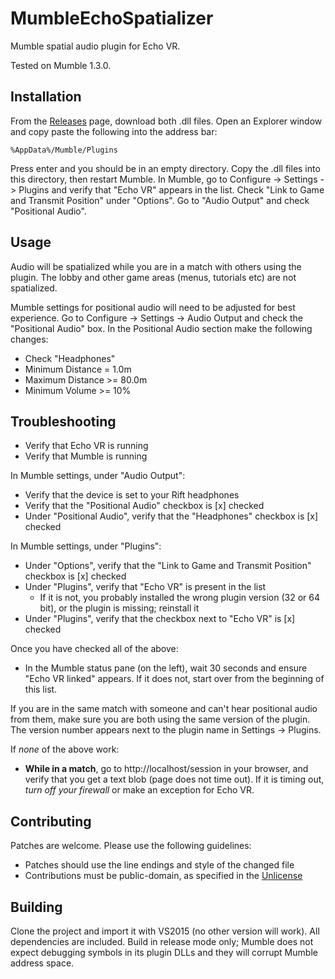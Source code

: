 MumbleEchoSpatializer
=====================

Mumble spatial audio plugin for Echo VR.

Tested on Mumble 1.3.0.

Installation
------------
From the [Releases](https://github.com/qlyoung/MumbleEchoSpatializer/releases)
page, download both .dll files. Open an Explorer window and copy paste the
following into the address bar:
```
%AppData%/Mumble/Plugins
```
Press enter and you should be in an empty directory. Copy the .dll files into
this directory, then restart Mumble. In Mumble, go to Configure -> Settings ->
Plugins and verify that "Echo VR" appears in the list. Check "Link to Game and
Transmit Position" under "Options".  Go to "Audio Output" and check "Positional
Audio".

Usage
-----
Audio will be spatialized while you are in a match with others using the plugin.
The lobby and other game areas (menus, tutorials etc) are not spatialized.

Mumble settings for positional audio will need to be adjusted for best
experience. Go to Configure -> Settings -> Audio Output and check the
"Positional Audio" box. In the Positional Audio section make the following
changes:

- Check "Headphones"
- Minimum Distance = 1.0m
- Maximum Distance >= 80.0m
- Minimum Volume >= 10%

Troubleshooting
---------------
- Verify that Echo VR is running
- Verify that Mumble is running

In Mumble settings, under "Audio Output":
- Verify that the device is set to your Rift headphones
- Verify that the "Positional Audio" checkbox is [x] checked
- Under "Positional Audio", verify that the "Headphones" checkbox is [x]
  checked

In Mumble settings, under "Plugins":
- Under "Options", verify that the "Link to Game and Transmit Position"
  checkbox is [x] checked
- Under "Plugins", verify that "Echo VR" is present in the list
  - If it is not, you probably installed the wrong plugin version (32 or 64
    bit), or the plugin is missing; reinstall it
- Under "Plugins", verify that the checkbox next to "Echo VR" is [x] checked

Once you have checked all of the above:
- In the Mumble status pane (on the left), wait 30 seconds and ensure "Echo VR
  linked" appears. If it does not, start over from the beginning of this list.

If you are in the same match with someone and can't hear positional audio from
them, make sure you are both using the same version of the plugin. The version
number appears next to the plugin name in Settings -> Plugins.

If *none* of the above work:
- **While in a match**, go to http://localhost/session in your browser, and
  verify that you get a text blob (page does not time out). If it is timing
  out, *turn off your firewall* or make an exception for Echo VR.

Contributing
------------
Patches are welcome. Please use the following guidelines:
- Patches should use the line endings and style of the changed file
- Contributions must be public-domain, as specified in the
  [Unlicense](https://unlicense.org)


Building
--------
Clone the project and import it with VS2015 (no other version will work). All
dependencies are included. Build in release mode only; Mumble does not expect
debugging symbols in its plugin DLLs and they will corrupt Mumble address
space.

